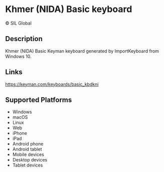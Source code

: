 Khmer (NIDA) Basic keyboard
==============

© SIL Global

Description
-----------

Khmer (NIDA) Basic Keyman keyboard generated by ImportKeyboard from Windows 10.

Links
-----
https://keyman.com/keyboards/basic_kbdkni

Supported Platforms
-------------------
 * Windows
 * macOS
 * Linux
 * Web
 * iPhone
 * iPad
 * Android phone
 * Android tablet
 * Mobile devices
 * Desktop devices
 * Tablet devices

